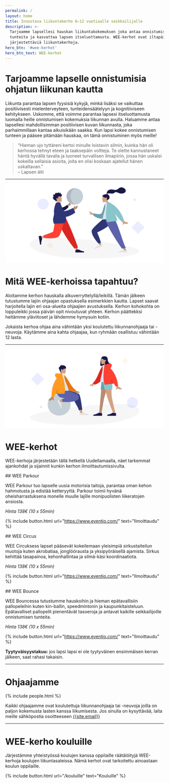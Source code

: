 ```yaml
---
permalink: /
layout: home
title: Innostava liikuntakerho 6–12 vuotiaalle seikkailijalle
description: >-
  Tarjoamme lapsellesi hauskan liikuntakokemuksen joka antaa onnistumisen
  tunteita ja kasvattaa lapsen itseluottamusta. WEE-kerhot ovat iltapäivisin
  järjestettäviä liikuntakerhoja.
hero_btn: '#wee-kerhot'
hero_btn_text: WEE-kerhot
---
```

# Tarjoamme lapselle onnistumisia ohjatun liikunan kautta

Liikunta parantaa lapsen fyysisiä kykyjä, minkä lisäksi se vaikuttaa positiivisesti mielenterveyteen, tunteidensäätelyyn ja kognitiiviseen kehitykseen. Uskomme, että voimme parantaa lapsesi itseluottamusta luomalla heille onnistumisen kokemuksia liikunnan avulla. Haluamme antaa lapsellesi mahdollisimman positiivisen kuvan liikunnasta, joka parhaimmillaan kantaa aikuisikään saakka. Kun lapsi kokee onnistumisen tunteen ja pääsee pitämään hauskaa, on tämä onnistuminen myös meille!

>“Hieman ujo tyttäreni kertoi minulle loistavin silmin, kuinka hän oli kerhossa tehnyt eteen ja taaksepäin voltteja. Te olette kannustaneet häntä hyvällä tavalla ja luoneet turvallisen ilmapiirin, jossa hän uskalsi kokeilla sellaisia asioita, joita en olisi koskaan ajatellut hänen uskaltavan.”  
>–&nbsp;Lapsen äiti

---

![Kuvitus](/uploads/weemove-illustration-1.png)

# Mitä WEE-kerhoissa tapahtuu?

Aloitamme kerhon hauskalla alkuverryttelyllä/leikillä. Tämän jälkeen tutustumme lajiin ohjaajan opastuksella esimerkkien kautta. Lapset saavat harjoitella lajin eri osa-alueita ohjaajien avustuksella. Kerhon kohokohta on loppuleikki jossa päivän opit nivoutuvat yhteen. Kerhon päättekksi heitämme yläviitoset ja lähdemme hymysuin kotiin.

Jokaista kerhoa ohjaa aina vähintään yksi koulutettu liikunnanohjaaja tai -neuvoja. Käytämme aina kahta ohjaajaa, kun ryhmään osallistuu vähintään 12 lasta.

---

![Kuvitus](/uploads/weemove-illustration-2.png)

# WEE-kerhot

WEE-kerhoja järjestetään tällä hetkellä Uudellamaalla, näet tarkemmat ajankohdat ja sijainnit kunkin kerhon ilmoittautumissivulta.

<div class="flex-l">
<div class="w-33-l" markdown="1">
## WEE Parkour

WEE Parkour tuo lapselle uusia motorisia taitoja, parantaa oman kehon hahmotusta ja edistää ketteryyttä. Parkour toimii hyvänä oheisharrastuksena monelle muulle lajille monipuolisten liikeratojen ansiosta.

_Hinta 138€ (10 x 55min)_

{% include button.html url="https://www.eventio.com/" text="Ilmoittaudu" %}
</div>
<div class="dn db-l w2-l"></div>
<div class="w-33-l" markdown="1">
## WEE Circus

WEE Circuksess lapset pääsevät kokeilemaan yleisimpiä sirkustaiteilun muotoja kuten akrobatiaa, jonglöörausta ja yksipyöräisellä ajamista. Sirkus kehittää tasapainoa, kehonhallintaa ja silmä-käsi koordinaatiota.

_Hinta 138€ (10 x 55min)_

{% include button.html url="https://www.eventio.com/" text="Ilmoittaudu" %}
</div>
<div class="dn db-l w2-l"></div>
<div class="w-33-l" markdown="1">
## WEE Bounce

WEE Bouncessa tutustumme hauskoihin ja hieman epätavallisiin pallopeleihin kuten kin-ballin, speedmintonin ja kaupunkitaisteluun. Epätavalliset pallopelit pienentävät tasoeroja ja antavat kaikille seikkailijoille onnistumisen tunteita.

_Hinta 138€ (10 x 55min)_

{% include button.html url="https://www.eventio.com/" text="Ilmoittaudu" %}
</div>
</div>

**Tyytyväisyystakuu:** jos lapsi lapsi ei ole tyytyväinen ensimmäisen kerran jälkeen, saat rahasi takaisin.

---

# Ohjaajamme

{% include people.html %}

Kaikki ohjaajamme ovat koulutettuja liikunnanohjaaja tai -neuvoja joilla on paljon kokemusta lasten kanssa liikumisesta. Jos sinulla on kysyttävää, laita meille sähköpostia osoitteeseen [{{site.email}}](mailto:{{site.email}})

---

# WEE-kerho kouluille

Järjestämme yhteistyössä koulujen kanssa oppilaille räätälöityjä WEE-kerhoja koulujen liikuntasaleissa. Nämä kerhot ovat tarkoitettu ainoastaan koulun oppilaille.

{% include button.html url="/kouluille" text="Kouluille" %}
